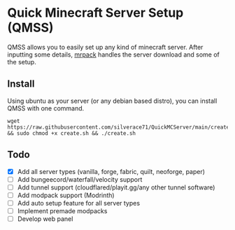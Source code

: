 # Quick Minecraft Server Setup (QMSS)
QMSS allows you to easily set up any kind of minecraft server. After inputting some details, [mrpack](https://github.com/nothub/mrpack-install) handles the server download and some of the setup.

## **Install**

Using ubuntu as your server (or any debian based distro), you can install QMSS with one command.

```
wget https://raw.githubusercontent.com/silverace71/QuickMCServer/main/create.sh && sudo chmod +x create.sh && ./create.sh
```

## **Todo**
- [X] Add all server types (vanilla, forge, fabric, quilt, neoforge, paper)
- [ ] Add bungeecord/waterfall/velocity support
- [ ] Add tunnel support (cloudflared/playit.gg/any other tunnel software)
- [ ] Add modpack support (Modrinth)
- [ ] Add auto setup feature for all server types
- [ ] Implement premade modpacks
- [ ] Develop web panel